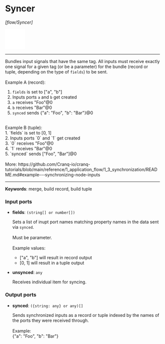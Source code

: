 # Syncer

_[flow/Syncer]_

![icon](</assets/icons/7341443a-8a0a-4a83-b302-effdb497c0f3.png>)

---

Bundles input signals that have the same tag. All inputs must receive exactly one signal for a given tag (or be a parameter) for the bundle (record or tuple, depending on the type of `fields`) to be sent.<br>
<br>
Example A (record):<br>
1. `fields` is set to ["a", "b"]<br>
2. Inputs ports `a` and `b` get created<br>
3. `a` receives "Foo"@0<br>
4. `b` receives "Bar"@0<br>
5. `synced` sends {"a": "Foo", "b": "Bar"}@0<br>
<br>
Example B (tuple):<br>
1. `fields` is set to [0, 1]<br>
2. Inputs ports `0` and `1` get created<br>
3. `0` receives "Foo"@0<br>
4. `1` receives "Bar"@0<br>
5. `synced` sends ["Foo", "Bar"]@0<br>
<br>
More: https://github.com/Cranq-io/cranq-tutorials/blob/main/reference/1_application_flow/1_3_synchronization/README.md#example---synchronizing-node-inputs<br>

---

__Keywords__: merge, build record, build tuple

### Input ports

* __fields__: ` (string[] or number[]) `

    Sets a list of inupt port names matching property names in the data sent via `synced`.<br>
    <br>
    Must be parameter.<br>
    <br>
    Example values:<br>
    * ["a", "b"] will result in record output<br>
    * [0, 1] will result in a tuple output<br>


* __unsynced__: ` any `

    Receives individual item for syncing.<br>

### Output ports

* __synced__: ` ({string: any} or any)[] `

    Sends synchronized inputs as a record or tuple indexed by the names of the ports they were received through.<br>
    <br>
    Example:<br>
    {"a": "Foo", "b": "Bar"}<br>

